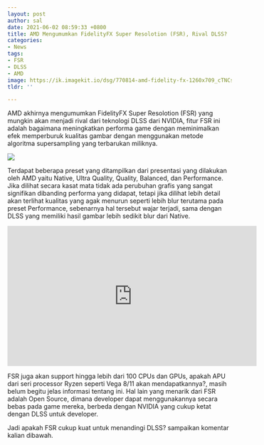 ```yaml
---
layout: post
author: sal
date: 2021-06-02 08:59:33 +0800
title: AMD Mengumumkan FidelityFX Super Resolotion (FSR), Rival DLSS?
categories:
- News
tags:
- FSR
- DLSS
- AMD
image: https://ik.imagekit.io/dsg/770814-amd-fidelity-fx-1260x709_cTNCspc3w0U.jpg
tldr: ''

---
```

AMD akhirnya mengumumkan FidelityFX Super Resolotion (FSR) yang mungkin akan menjadi rival dari teknologi DLSS dari NVIDIA, fitur FSR ini adalah bagaimana meningkatkan performa game dengan meminimalkan efek memperburuk kualitas gambar dengan menggunakan metode algoritma supersampling yang terbarukan miliknya.

![](https://ik.imagekit.io/dsg/Screenshot_2021-06-02_090841_VPOz25mUdwH.png)

Terdapat beberapa preset yang ditampilkan dari presentasi yang dilakukan oleh AMD yaitu Native, Ultra Quality, Quality, Balanced, dan Performance. Jika dilihat secara kasat mata tidak ada perubuhan grafis yang sangat signifikan dibanding performa yang didapat, tetapi jika dilihat lebih detail akan terlihat kualitas yang agak menurun seperti lebih blur terutama pada preset Performance, sebenarnya hal tersebut wajar terjadi, sama dengan DLSS yang memiliki hasil gambar lebih sedikit blur dari Native.

<iframe width="560" height="315" src="https://www.youtube.com/embed/eHPmkJzwOFc" title="YouTube video player" frameborder="0" allow="accelerometer; autoplay; clipboard-write; encrypted-media; gyroscope; picture-in-picture" allowfullscreen></iframe>

FSR juga akan support hingga lebih dari 100 CPUs dan GPUs, apakah APU dari seri processor Ryzen seperti Vega 8/11 akan mendapatkannya?, masih belum begitu jelas informasi tentang ini. Hal lain yang menarik dari FSR adalah Open Source, dimana developer dapat menggunakannya secara bebas pada game mereka, berbeda dengan NVIDIA yang cukup ketat dengan DLSS untuk developer.

Jadi apakah FSR cukup kuat untuk menandingi DLSS? sampaikan komentar kalian dibawah.